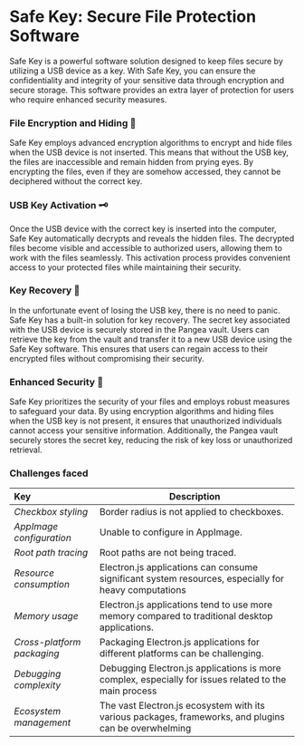 # Safe Key: Secure File Protection Software
Safe Key is a powerful software solution designed to keep files secure by utilizing a USB device as a key. With Safe Key, you can ensure the confidentiality and integrity of your sensitive data through encryption and secure storage. This software provides an extra layer of protection for users who require enhanced security measures.

### File Encryption and Hiding 🔐
Safe Key employs advanced encryption algorithms to encrypt and hide files when the USB device is not inserted. This means that without the USB key, the files are inaccessible and remain hidden from prying eyes. By encrypting the files, even if they are somehow accessed, they cannot be deciphered without the correct key.

### USB Key Activation 🗝️
Once the USB device with the correct key is inserted into the computer, Safe Key automatically decrypts and reveals the hidden files. The decrypted files become visible and accessible to authorized users, allowing them to work with the files seamlessly. This activation process provides convenient access to your protected files while maintaining their security.

### Key Recovery 🤕
In the unfortunate event of losing the USB key, there is no need to panic. Safe Key has a built-in solution for key recovery. The secret key associated with the USB device is securely stored in the Pangea vault. Users can retrieve the key from the vault and transfer it to a new USB device using the Safe Key software. This ensures that users can regain access to their encrypted files without compromising their security.

### Enhanced Security 🛟
Safe Key prioritizes the security of your files and employs robust measures to safeguard your data. By using encryption algorithms and hiding files when the USB key is not present, it ensures that unauthorized individuals cannot access your sensitive information. Additionally, the Pangea vault securely stores the secret key, reducing the risk of key loss or unauthorized retrieval.

### Challenges faced 
<!-- | Challenge type                          | Challenge Description                                                                                         |
| ---------------------------- | --------------------------------------------------------------------------------------------------- |
| *Checkbox styling*           | Border radius is not applied to checkboxes.                                                          |
| *AppImage configuration*     | Unable to configure in AppImage.                                                                    |
| *Root path tracing*          | Root paths are not being traced.                                                                    |
| *Resource consumption*       | Electron.js applications can consume significant system resources, especially for heavy computations |
| *Memory usage*               | Electron.js applications tend to use more memory compared to traditional desktop applications.       |
| *Cross-platform packaging*   | Packaging Electron.js applications for different platforms can be challenging.                      |
| *Debugging complexity*       | Debugging Electron.js applications is more complex, especially for issues related to the main process |
| *Ecosystem management*       | The vast Electron.js ecosystem with its various packages, frameworks, and plugins can be overwhelming| -->
| Key                          | Description                                                                                         |
| :--------------------------- | --------------------------------------------------------------------------------------------------- |
| *Checkbox styling*           | Border radius is not applied to checkboxes.                                                          |
| *AppImage configuration*     | Unable to configure in AppImage.                                                                    |
| *Root path tracing*          | Root paths are not being traced.                                                                    |
| *Resource consumption*       | Electron.js applications can consume significant system resources, especially for heavy computations |
| *Memory usage*               | Electron.js applications tend to use more memory compared to traditional desktop applications.       |
| *Cross-platform packaging*   | Packaging Electron.js applications for different platforms can be challenging.                      |
| *Debugging complexity*       | Debugging Electron.js applications is more complex, especially for issues related to the main process |
| *Ecosystem management*       | The vast Electron.js ecosystem with its various packages, frameworks, and plugins can be overwhelming|


